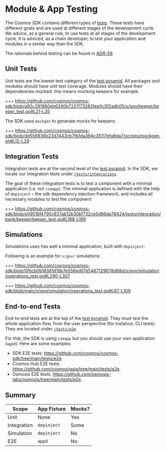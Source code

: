 <!--
order: 15
-->

# Module & App Testing

The Cosmos SDK contains different types of [tests](https://martinfowler.com/articles/practical-test-pyramid.html).
These tests have different goals and are used at different stages of the development cycle.
We advice, as a general rule, to use tests at all stages of the development cycle.
It is adviced, as a chain developer, to test your application and modules in a similar way than the SDK.

The rationale behind testing can be found in [ADR-59](https://docs.cosmos.network/main/architecture/adr-059-test-scopes.html).

## Unit Tests

Unit tests are the lowest test category of the [test pyramid](https://martinfowler.com/articles/practical-test-pyramid.html).
All packages and modules should have unit test coverage. Modules should have their dependencies mocked: this means mocking keepers for example.

+++ https://github.com/cosmos/cosmos-sdk/blob/a92c291880eb6240b7221173282fee0c5f2adb05/x/gov/keeper/keeper_test.go#L21-L35

The SDK uses `mockgen` to generate mocks for keepers:

+++ https://github.com/cosmos/cosmos-sdk/blob/dd556936b23d7443cb7fb1da394c35117efa9da7/scripts/mockgen.sh#L12-L29

## Integration Tests

Integration tests are at the second level of the [test pyramid](https://martinfowler.com/articles/practical-test-pyramid.html).
In the SDK, we locate our integration tests under [`/tests/integrations`](https://github.com/cosmos/cosmos-sdk/tree/main/tests/integration).

The goal of these integration tests is to test a component with a minimal application (i.e. not `simapp`). The minimal application is defined with the help of `depinject` – the sdk dependency injection framework, and includes all necessary modules to test the component:

+++ https://github.com/cosmos/cosmos-sdk/blob/e09516f4795c637ab12b30bf732ce5d86da78424/tests/integration/bank/keeper/keeper_test.go#L188-L199

## Simulations

Simulations uses has well a minimal application, built with `depinject`:

Following is an example for `x/gov/` simulations:

+++ https://github.com/cosmos/cosmos-sdk/blob/0fbcb0b18381d19b7e556ed07e5467129678d68d/x/gov/simulation/operations_test.go#L290-L307

+++ https://github.com/cosmos/cosmos-sdk/blob/main/x/gov/simulation/operations_test.go#L67-L109

## End-to-end Tests

End-to-end tests are at the top of the [test pyramid](https://martinfowler.com/articles/practical-test-pyramid.html).
They must test the whole application flow, from the user perspective (for instance, CLI tests). They are located under [`/tests/e2e`](https://github.com/cosmos/cosmos-sdk/tree/main/tests/e2e).

For that, the SDK is using `simapp` but you should use your own application (`appd`).
Here are some examples:

* SDK E2E tests: <https://github.com/cosmos/cosmos-sdk/tree/main/tests/e2e>.
* Cosmos Hub E2E tests: <https://github.com/cosmos/gaia/tree/main/tests/e2e>.
* Osmosis E2E tests: <https://github.com/osmosis-labs/osmosis/tree/main/tests/e2e>.

## Summary

| Scope       | App Fixture | Mocks? |
| ----------- | ----------- | ------ |
| Unit        | None        | Yes    |
| Integration | `depinject` | Some   |
| Simulation  | `depinject` | No     |
| E2E         | `appd`      | No     |
